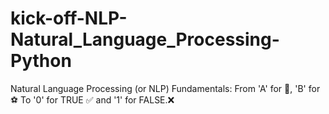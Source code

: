 # kick-off-NLP-Natural_Language_Processing-Python
Natural Language Processing (or NLP) Fundamentals: From 'A' for :apple:, 'B' for :soccer: To '0' for TRUE :white_check_mark: and '1' for FALSE.:x:
